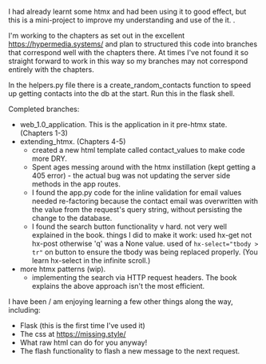 I had already learnt some htmx and had been using it to good effect, but this is a mini-project to improve my
understanding and use of the it. .

I'm working to the chapters as set out in the excellent https://hypermedia.systems/ and plan to structured this code
into branches that correspond well with the chapters there. At times I've not found it so straight forward to work in
this way so my branches may not correspond entirely with the chapters.

In the helpers.py file there is a create_random_contacts function to speed up getting contacts into the db at the start.
Run this in the flask shell.

Completed branches:

- web_1.0_application. This is the application in it pre-htmx state. (Chapters 1-3)
- extending_htmx. (Chapters 4-5)
    - created a new html template called contact_values to make code more DRY. 
    - Spent ages messing around with the htmx instillation (kept getting a 405 error) - the actual bug was not updating
      the server side methods in the app routes.
    - I found the app.py code for the inline validation for email values needed re-factoring because the contact email
      was overwritten with the value from the request's query string, without persisting the change to the database.
    - I found the search button functionality v hard. not very well explained in the book. things I did to make it work:
      used hx-get not hx-post otherwise 'q' was a None value. used of `hx-select="tbody > tr"` on button to ensure the
      tbody was being replaced properly. (You learn hx-select in the infinite scroll.)
- more htmx patterns (wip). 
    - implementing the search via HTTP request headers. The book explains the above approach isn't the most efficient. 

I have been / am enjoying learning a few other things along the
way, including:

- Flask (this is the first time I've used it)
- The css at https://missing.style/
- What raw html can do for you anyway!
- The flash functionality to flash a new message to the next request. 